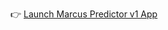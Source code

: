 👉 [Launch Marcus Predictor v1 App](https://codewithsumann.github.io/Marcus-Predictor-V1/color.html)
